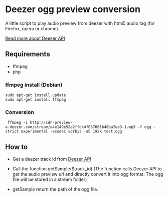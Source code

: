 # Deezer ogg preview conversion

A little script to play audio preview from deezer with html5 audio tag (for Firefox, opera or chrome).

[Read more about Deezer API](http://developers.deezer.com/api)

## Requirements

* ffmpeg
* php

### ffmpeg install (Debian)

    sudo apt-get install update
    sudo apt-get install ffmpeg
    
### Conversion 

     ffmpeg -i http://cdn-preview-a.deezer.com/stream/a4e149e52e2ffdc4f057661b40ba7ee3-1.mp3 -f ogg -strict experimental -acodec vorbis -ab 192k test.ogg

## How to 

* Get a deezer track id from [Deezer API](http://developers.deezer.com/api)

* Call the function getSample($track_id) (The function calls Deezer API to get the audio preview url and directly convert it into ogg format. 
The ogg file will be stored in a stream folder)

* getSample return the path of the ogg file. 